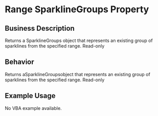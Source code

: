 # Range SparklineGroups Property

## Business Description
Returns a SparklineGroups object that represents an existing group of sparklines from the specified range. Read-only

## Behavior
Returns aSparklineGroupsobject that represents an existing group of sparklines from the specified range. Read-only

## Example Usage
No VBA example available.